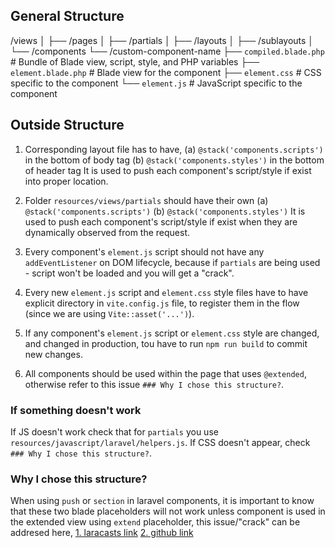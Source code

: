 
## General Structure

/views
│
├── /pages
│
├── /partials
│
├── /layouts
│
├── /sublayouts
│
└── /components
    └── /custom-component-name
        ├── `compiled.blade.php`   # Bundle of Blade view, script, style, and PHP variables
        ├── `element.blade.php`    # Blade view for the component
        ├── `element.css`          # CSS specific to the component
        └── `element.js`           # JavaScript specific to the component



[comment]: <> (Structure varies, some components may have only 1 file, some may have 4 files etc)
[comment]: <> (`pushOnce` is used - because page might have the same component multiple times)



## Outside Structure
1. Corresponding layout file has to have,
    (a) `@stack('components.scripts')` in the bottom of body tag
    (b) `@stack('components.styles')` in the bottom of header tag
It is used to push each component's script/style if exist into proper location.

2. Folder `resources/views/partials` should have their own
    (a) `@stack('components.scripts')`
    (b) `@stack('components.styles')` 
It is used to push each component's script/style if exist when they are dynamically observed from the request.

3. Every component's `element.js` script should not have any `addEventListener` on DOM lifecycle, because if `partials` are being used - script won't be loaded and you will get a "crack".

4. Every new `element.js` script and `element.css` style files have to have explicit directory in `vite.config.js` file, to register them in the flow (since we are using `Vite::asset('...')`).

5. If any component's `element.js` script or `element.css` style are changed, and changed in production, tou have to run `npm run build` to commit new changes.

6. All components should be used within the page that uses `@extended`, otherwise refer to this issue `### Why I chose this structure?`.


### If something doesn't work
If JS doesn't work check that for `partials` you use `resources/javascript/laravel/helpers.js`.
If CSS doesn't appear, check `### Why I chose this structure?`.



### Why I chose this structure?
When using `push` or `section` in laravel components, it is important to know that these two blade placeholders will not work unless component is used in the extended view using `extend` placeholder, this issue/"crack" can be addresed here,
[1. laracasts link](https://laracasts.com/discuss/channels/laravel/at-push-do-not-seams-to-work-on-blade-components)
[2. github link](https://github.com/laravel/framework/issues/13998#issuecomment-412208390)
